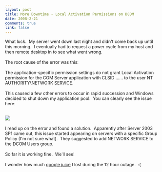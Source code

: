 ```yaml
--- 
layout: post
title: More Downtime - Local Activation Permissions on DCOM
date: 2008-2-21
comments: true
link: false
---
```

What luck.&nbsp; My server went down last night and didn't come back up until this morning.&nbsp; I eventually had to request a power cycle from my host and then remote desktop in to see what went wrong.<br><br>The root cause of the error was this:<br><br>The application-specific permission settings do not grant Local Activation permission for the COM Server application with CLSID ...... to the user NT AUTHORITY\NETWORK SERVICE.<br><br>This caused a few other errors to occur in rapid succession and Windows decided to shut down my application pool.&nbsp; You can clearly see the issue here:<br><br><img src=""><br><p></p><img src="http://flux88.com/content/binary/server-error.png" border="0"><br><br>I read up on the error and found a solution.&nbsp; Apparently after Server 2003 SP1 came out, this issue started appearing on servers with a specific Group Policy (I'm not sure what).&nbsp; They suggested to add NETWORK SERVICE to the DCOM Users group.<br><br>So far it is working fine.&nbsp; We'll see!<br><br>I wonder how much <a href="http://www.faqs.org/docs/jargon/G/google-juice.html">google juice</a> I lost during the 12 hour outage.&nbsp; :(<br>
